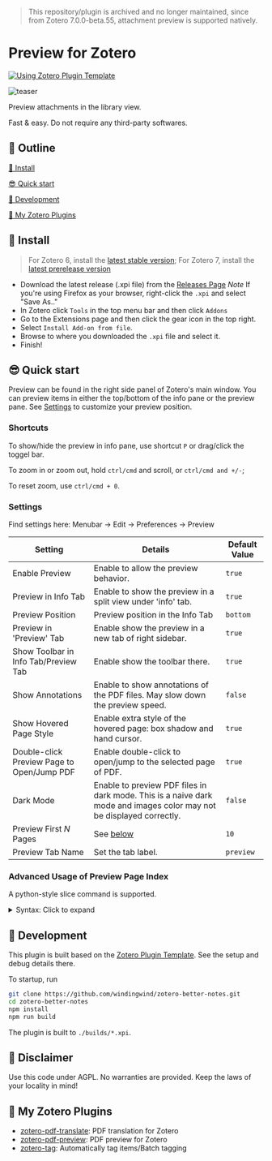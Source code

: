 > This repository/plugin is archived and no longer maintained, since from Zotero 7.0.0-beta.55, attachment preview is supported natively.

# Preview for Zotero

[![Using Zotero Plugin Template](https://img.shields.io/badge/Using-Zotero%20Plugin%20Template-blue?style=flat-square&logo=github)](https://github.com/windingwind/zotero-plugin-template)

![teaser](./image/README/teaser.gif)

Preview attachments in the library view.

Fast & easy. Do not require any third-party softwares.

## 🧩 Outline

[👋 Install](#-install)

[😎 Quick start](#-quick-start)

[🔧 Development](#-development)

[🔎 My Zotero Plugins](#-my-zotero-plugins)

## 👋 Install

> For Zotero 6, install the [latest stable version](https://github.com/windingwind/zotero-pdf-preview/releases/latest); For Zotero 7, install the [latest prerelease version](https://github.com/windingwind/zotero-pdf-preview/releases/)

- Download the latest release (.xpi file) from the [Releases Page](https://github.com/windingwind/zotero-pdf-preview/releases)
  _Note_ If you're using Firefox as your browser, right-click the `.xpi` and select "Save As.."
- In Zotero click `Tools` in the top menu bar and then click `Addons`
- Go to the Extensions page and then click the gear icon in the top right.
- Select `Install Add-on from file`.
- Browse to where you downloaded the `.xpi` file and select it.
- Finish!

## 😎 Quick start

Preview can be found in the right side panel of Zotero's main window. You can preview items in either the top/bottom of the info pane or the preview pane. See [Settings](#settings) to customize your preview position.

### Shortcuts

To show/hide the preview in info pane, use shortcut `P` or drag/click the toggel bar.

To zoom in or zoom out, hold `ctrl/cmd` and scroll, or `ctrl/cmd and +/-`;

To reset zoom, use `ctrl/cmd + 0`.

### Settings

Find settings here: Menubar -> Edit -> Preferences -> Preview

| Setting                                    | Details                                                                                                              | Default Value |
| ------------------------------------------ | -------------------------------------------------------------------------------------------------------------------- | ------------- |
| Enable Preview                             | Enable to allow the preview behavior.                                                                                | `true`        |
| Preview in Info Tab                        | Enable to show the preview in a split view under 'info' tab.                                                         | `true`        |
| Preview Position                           | Preview position in the Info Tab                                                                                     | `bottom`      |
| Preview in 'Preview' Tab                   | Enable show the preview in a new tab of right sidebar.                                                               | `true`        |
| Show Toolbar in Info Tab/Preview Tab       | Enable show the toolbar there.                                                                                       | `true`        |
| Show Annotations                           | Enable to show annotations of the PDF files. May slow down the preview speed.                                        | `false`       |
| Show Hovered Page Style                    | Enable extra style of the hovered page: box shadow and hand cursor.                                                  | `true`        |
| Double-click Preview Page to Open/Jump PDF | Enable double-click to open/jump to the selected page of PDF.                                                        | `true`        |
| Dark Mode                                  | Enable to preview PDF files in dark mode. This is a naive dark mode and images color may not be displayed correctly. | `false`       |
| Preview First _N_ Pages                    | See [below](#advanced-usage-of-preview-page-index)                                                                   | `10`          |
| Preview Tab Name                           | Set the tab label.                                                                                                   | `preview`     |

### Advanced Usage of Preview Page Index

A python-style slice command is supported.

<details>
  <summary>Syntax: Click to expand</summary>
  
  `command1,command2,...`  
Supported Commands:

- Number  
  Number from 1 to last page

  > Example:  
  > `1`  
  > preview page 1

  ***

  > Example:  
  > `10`  
  > preview page 10

- Slice  
   `startIndex:stopIndex`.  
   The `startIndex` page is included while the `stopIndex` page is excluded.

  `startIndex` or `stopIndex` may be a negative number, which means it counts from the end of the file instead of the beginning.

  The `startIndex` or `stopIndex` may be missing to indicate that starts from the first page or ends at the last page.

  > Example:  
  > `1:11`  
  > preview page 1-10

  ***

  > Example:  
  > `:11`  
  > preview page first page(1)-10

  ***

  > Example:  
  > `10:`  
  > preview page 10-last page

  ***

  > Example:  
  > `-3:`  
  > preview last 3 pages

  ***

  > Example:  
  > `:-3`  
  > preview page first page(1)-last 3rd page(excluded)

  ***

  > Example:  
  > `:`  
  > preview every page

  </details>

## 🔧 Development

This plugin is built based on the [Zotero Plugin Template](https://github.com/windingwind/zotero-plugin-template). See the setup and debug details there.

To startup, run

```bash
git clone https://github.com/windingwind/zotero-better-notes.git
cd zotero-better-notes
npm install
npm run build
```

The plugin is built to `./builds/*.xpi`.

## 🔔 Disclaimer

Use this code under AGPL. No warranties are provided. Keep the laws of your locality in mind!

## 🔎 My Zotero Plugins

- [zotero-pdf-translate](https://github.com/windingwind/zotero-pdf-translate): PDF translation for Zotero
- [zotero-pdf-preview](https://github.com/windingwind/zotero-tag): PDF preview for Zotero
- [zotero-tag](https://github.com/windingwind/zotero-tag): Automatically tag items/Batch tagging
